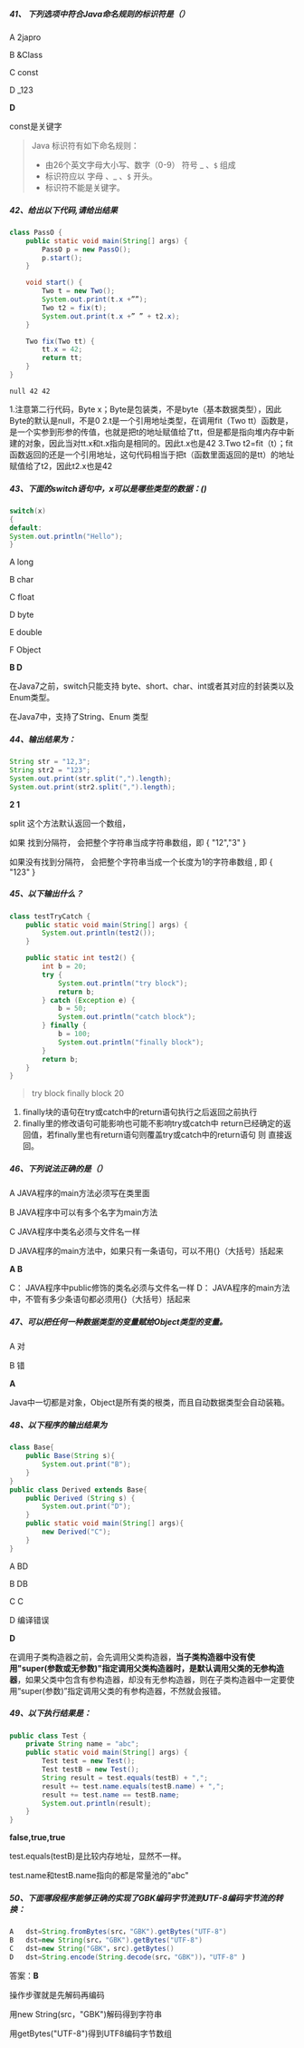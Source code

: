 ##### 41、 下列选项中符合Java命名规则的标识符是（）
A	2japro

B	&Class

C	const

D	_123



**D**

const是关键字

> Java 标识符有如下命名规则： 
>
> - 由26个英文字母大小写、数字（0-9） 符号 _  、`$`  组成 
> - 标识符应以 字母 、_  、`$` 开头。
> - 标识符不能是关键字。





##### 42、给出以下代码,请给出结果

```java
class PassO {
    public static void main(String[] args) {
        PassO p = new PassO();
        p.start();
    }

    void start() {
        Two t = new Two();
        System.out.print(t.x +””);
        Two t2 = fix(t);
        System.out.print(t.x +” ” + t2.x);
    }

    Two fix(Two tt) {
        tt.x = 42;
        return tt;
    }
}
```



```
null 42 42
```

1.注意第二行代码，Byte x；Byte是包装类，不是byte（基本数据类型），因此Byte的默认是null，不是0
2.t是一个引用地址类型，在调用fit（Two tt）函数是，是一个实参到形参的传值，也就是把t的地址赋值给了tt，但是都是指向堆内存中新建的对象，因此当对tt.x和t.x指向是相同的。因此t.x也是42
3.Two t2=fit（t）；fit函数返回的还是一个引用地址，这句代码相当于把t（函数里面返回的是tt）的地址赋值给了t2，因此t2.x也是42



##### 43、下面的switch语句中，x可以是哪些类型的数据：()

```java
switch(x)
{
default:
System.out.println("Hello");
}
```

A	long

B	char

C	float

D	byte

E	double

F	Object



**B D**

在Java7之前，switch只能支持 byte、short、char、int或者其对应的封装类以及Enum类型。

在Java7中，支持了String、Enum 类型



##### 44、输出结果为：

```java
String str = "12,3";
String str2 = "123";
System.out.print(str.split(",").length);
System.out.print(str2.split(",").length);
```



 **2  1**

split 这个方法默认返回一个数组，  

如果 找到分隔符，  会把整个字符串当成字符串数组，即 { "12","3" }

如果没有找到分隔符，  会把整个字符串当成一个长度为1的字符串数组 , 即 { "123" }



##### 45、以下输出什么？

```java
class testTryCatch {
    public static void main(String[] args) {
        System.out.println(test2());
    }

    public static int test2() {
        int b = 20;
        try {
            System.out.println("try block");
            return b;
        } catch (Exception e) {
            b = 50;
            System.out.println("catch block");
        } finally {
            b = 100;
            System.out.println("finally block");
        }
        return b;
    }
}
```



>try block
>finally block
>20

1. finally块的语句在try或catch中的return语句执行之后返回之前执行
2. finally里的修改语句可能影响也可能不影响try或catch中 return已经确定的返回值，若finally里也有return语句则覆盖try或catch中的return语句 则 直接返回。



##### 46、下列说法正确的是（）

A	JAVA程序的main方法必须写在类里面

B	JAVA程序中可以有多个名字为main方法

C	JAVA程序中类名必须与文件名一样

D	JAVA程序的main方法中，如果只有一条语句，可以不用{}（大括号）括起来



**A B** 

C： JAVA程序中public修饰的类名必须与文件名一样
D： JAVA程序的main方法中，不管有多少条语句都必须用{}（大括号）括起来



##### 47、可以把任何一种数据类型的变量赋给Object类型的变量。

A	对

B	错



**A**

Java中一切都是对象，Object是所有类的根类，而且自动数据类型会自动装箱。





##### 48、以下程序的输出结果为

```java
class Base{
    public Base(String s){
        System.out.print("B");
    }
}
public class Derived extends Base{
    public Derived (String s) {
        System.out.print("D");
    }
    public static void main(String[] args){
        new Derived("C");
    }
}
```

A	BD

B	DB

C	C

D	编译错误



**D**

在调用子类构造器之前，会先调用父类构造器，**当子类构造器中没有使用"super(参数或无参数)"指定调用父类构造器时，是默认调用父类的无参构造器**，如果父类中包含有参构造器，却没有无参构造器，则在子类构造器中一定要使用“super(参数)”指定调用父类的有参构造器，不然就会报错。



##### 49、以下执行结果是：

```java
public class Test {
    private String name = "abc";
    public static void main(String[] args) {
        Test test = new Test();
        Test testB = new Test();
        String result = test.equals(testB) + ",";
        result += test.name.equals(testB.name) + ",";
        result += test.name == testB.name;
        System.out.println(result);
    }
}
```

**false,true,true**



test.equals(testB)是比较内存地址，显然不一样。

test.name和testB.name指向的都是常量池的"abc"



##### 50、下面哪段程序能够正确的实现了GBK编码字节流到UTF-8编码字节流的转换：

```java
A	dst=String.fromBytes(src，"GBK").getBytes("UTF-8")
B	dst=new String(src，"GBK").getBytes("UTF-8")
C	dst=new String("GBK"，src).getBytes()
D	dst=String.encode(String.decode(src，"GBK"))，"UTF-8" )
```

答案：**B**

操作步骤就是先解码再编码

用new String(src，"GBK")解码得到字符串

用getBytes("UTF-8")得到UTF8编码字节数组
